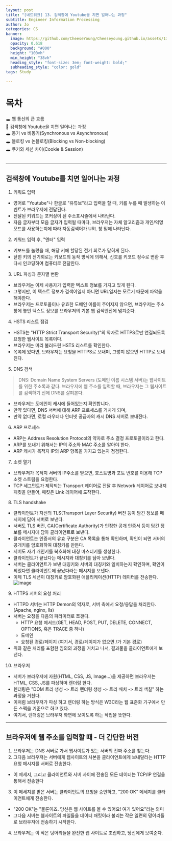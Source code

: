 ```yaml
---
layout: post
title: "[네트워크] 13. 검색창에 Youtube을 치면 일어나는 과정"
subtitle: Engineer Information Processing
author: Jo
categories: CS
banner:
  image: https://github.com/CheeseYoung/Cheeseyoung.github.io/assets/132384527/c626796d-a4bb-4ffd-962a-5639a9fdbfbb
  opacity: 0.618
  background: "#000"
  height: "100vh"
  min_height: "38vh"
  heading_style: "font-size: 3em; font-weight: bold;"
  subheading_style: "color: gold"
tags: Study

---
```


# 목차
🕳 웹 통신의 큰 흐름 <br>
📌 검색창에 Youtube을 치면 일어나는 과정 <br>
🕳 동기 vs 비동기(Synchronous vs Asynchronous) <br>
🕳 블로킹 vs 논블로킹(Blocking vs Non-blocking) <br>
🕳 쿠키와 세션 차이(Cookie & Session) <br>
<br>
<hr>

## 검색창에 Youtube를 치면 일어나는 과정

1. 키워드 입력
- 영어로 "Youtube"나 한글로 "유튜브"라고 입력을 할 때, 키를 누를 때 발생하는 이벤트가 브라우저에 전달된다. 
- 전달된 키워드는 포커싱이 된 주소표시줄에서 나타난다.
- 자음 글자부터 모음 글자가 입력될 때마다, 브라우저는 자체 알고리즘과 개인/익명 모드를 사용하는지에 따라 자동검색어가 URL 창 밑에 나타난다.

2. 키워드 입력 후, "엔터" 입력
- 키보드를 눌렀을 때, 해당 키에 할당된 전기 회로가 닫히게 된다.
- 닫힌 키의 전기회로는 키보드의 동작 방식에 의해서, 신호를 키코드 정수로 변환 후 다시 인코딩하여 컴퓨터로 전달한다.

3. URL 파싱과 문자열 변환
- 브라우저는 이제 사용자가 입력한 텍스트 정보를 가지고 있게 된다.
- 그렇지만, 이 텍스트 정보가 검색어일지 아니면 URL일지는 모르기 때문에 파악을 해야한다.
- 브라우저는 프로토콜이나 유효한 도메인 이름이 주어지지 않으면, 브라우저는 주소창에 놓인 텍스트 정보를 브라우저의 기본 웹 검색엔진에 넘겨준다.
 
4. HSTS 리스트 점검
- HSTS는 "HTTP Strict Transport Security)"의 약자로 HTTPS로만 연결되도록 요청한 웹사이트 목록이다.
- 브라우저는 미리 불러드린 HSTS 리스트를 확인한다.
- 목록에 있다면, 브라우저는 요청을 HTTPS로 보내며, 그렇지 않으면 HTTP로 보내진다. 

5. DNS 검색
> DNS: Domain Name System Servers (도메인 이름 시스템 서버)는 웹사이트를 위한 주소록과 같다.
> 브라우저에 웹 주소를 입력할 때, 브라우저는 그 웹사이트를 검색하기 전에 DNS를 살펴본다.
- 브라우저는 도메인이 캐시에 들어있는지 확인합니다. 
- 만약 있다면, DNS 서버에 대해 ARP 프로세스를 거치게 되며,
- 만약 없다면, 로컬 라우터나 인터넷 공급자의 캐시 DNS 서버로 보내진다.

6. ARP 프로세스
- ARP는 Address Resolution Protocol의 약자로 주소 결정 프로토콜이라고 한다. 
- ARP를 보내기 위해서는 IP의 주소와 MAC 주소를 알아야 한다.
- ARP 캐시가 목적지 IP의 ARP 항목을 가지고 있는지 점검한다. 

7. 소켓 열기
- 브라우저가 목적지 서버의 IP주소를 받으면, 호스트명과 포트 번호를 이용해 TCP 소켓 스트림을 요청한다.
- TCP 세그먼트가 제작되는 Transport 레이어로 전달 후 Network 레이어로 보내져 패킷을 만들어, 패킷은 Link 레이어에 도착한다.

8. TLS handshake
- 클라이언트가 자신의 TLS(Transport Layer Security) 버전 등이 담긴 정보를 메시지에 담아 서버로 보낸다.
- 서버도 TLS 버전, CA(Certificate Authority)가 인정한 공개 인증서 등이 담긴 정보를 메시지에 담아 클라이언트로 보낸다.
- 클라이언트는 인증서의 유효 구분은 CA 목록을 통해 확인하며, 확인이 되면 서버의 공개키를 암호화하여 대칭키를 만든다.
- 서버도 자기 개인키를 복호화해 대칭 마스터키를 생성한다.
- 클라이언트가 끝났다는 메시지와 대칭키를 담아 보낸다.
- 서버는 클라이언트가 보낸 대칭키와 서버의 대칭키와 일치하는지 확인하며, 확인이 되었다면 클라이언트에 끝났다라는 메시지를 보낸다.
- 이제 TLS 세션이 대칭키로 암호화된 애플리케이션(HTTP) 데이터를 전송한다.
![image](https://github.com/CheeseYoung/Cheeseyoung.github.io/assets/132384527/6325f6e8-2efc-4645-82d7-1004d366ef14)

9. HTTPS 서버의 요청 처리
- HTTPD 서버는 HTTP Demon의 약자로, 서버 측에서 요청/응답을 처리한다. (Apache, nginx, lls)
- 서버는 요청을 다음의 파라미터로 쪼갠다.
  - HTTP 요청 메서드(GET, HEAD, POST, PUT, DELETE, CONNECT, OPTIONS, 혹은 TRACE 중 하나)
  - 도메인
  - 요청된 경로/페이지 (여기서, 경로/페이지가 없으면 /가 기본 경로)
- 위와 같은 처리를 포함한 임의의 과정을 거치고 나서, 결과물을 클라이언트에게 보낸다.

10. 브라우저
- 서버가 브라우저에 자원(HTML, CSS, JS, Image...)을 제공하면 브라우저는 HTML, CSS, JS를 파싱하며 렌더링 한다.
- 렌더링은 "DOM 트리 생성 -> 트리 렌더링 생성 -> 트리 배치 -> 트리 색칠" 하는 과정을 거친다.
- 이처럼 브라우저가 파싱 하고 렌더링 하는 방식은 W3C라는 웹 표준화 기구에서 만든 스펙을 기준으로 하고 있다.
- 여기서, 렌더링은 브라우저 화면에 보이도록 하는 작업을 뜻한다.


 <hr>


## 브라우저에 웹 주소를 입력할 때 - 더 간단한 버전

1. 브라우저는 DNS 서버로 가서 웹사이트가 있는 서버의 진짜 주소를 찾는다.
2. 그다음 브라우저는 서버에게 웹사이트의 사본을 클라이언트에게 보내달라는 HTTP 요청 메시지를 서버로 전송한다.
  - 이 메세지, 그리고 클라이언트와 서버 사이에 전송된 모든 데이터는 TCP/IP 연결을 통해서 전송한다
3. 이 메세지를 받은 서버는 클라이언트의 요청을 승인하고, "200 OK" 메세지를 클라이언트에게 전송한다.
  - "200 OK"는 "물론이죠. 당신은 웹 사이트를 볼 수 있어요! 여기 있어요"라는 의미
  - 그다음 서버는 웹사이트의 파일들을 데이터 패킷이라 불리는 작은 일련의 덩어리들로 브라우저에 전송하기 시작한다.
4. 브라우저는 이 작은 덩어리들을 완전한 웹 사이트로 조립하고, 당신에게 보여준다.





